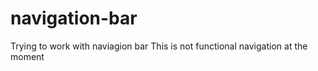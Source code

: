 # navigation-bar

Trying to work with naviagion bar
This is not functional navigation at the moment

